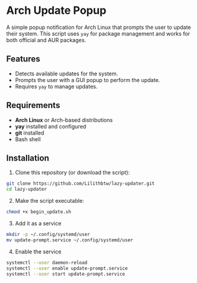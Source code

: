 # Arch Update Popup

A simple popup notification for Arch Linux that prompts the user to update their system.
This script uses `yay` for package management and works for both official and AUR packages.

## Features

- Detects available updates for the system.
- Prompts the user with a GUI popup to perform the update.
- Requires `yay` to manage updates.

## Requirements

- **Arch Linux** or Arch-based distributions
- **yay** installed and configured
- **git** installed
- Bash shell

## Installation
1. Clone this repository (or download the script):
```bash
git clone https://github.com/Lilithbtw/lazy-updater.git
cd lazy-updater
```
2. Make the script executable:
```bash
chmod +x begin_update.sh
```
3. Add it as a service
```bash
mkdir -p ~/.config/systemd/user
mv update-prompt.service ~/.config/systemd/user
```
4. Enable the service
```bash
systemctl --user daemon-reload
systemctl --user enable update-prompt.service
systemctl --user start update-prompt.service
```
